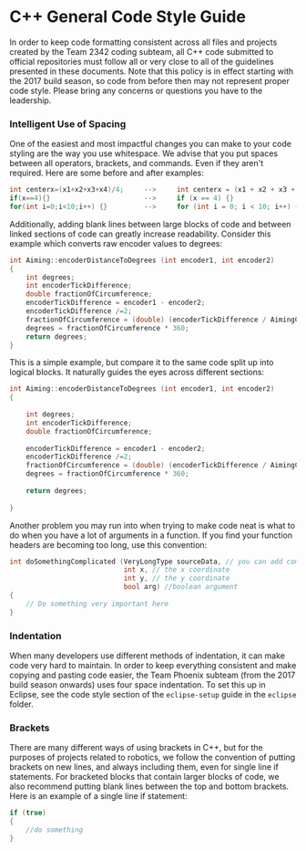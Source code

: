 # C++ General Code Style Guide

In order to keep code formatting consistent across all files and projects created by the Team 2342 coding subteam, all C++ code submitted to official repositories must follow all or very close to all of the guidelines presented in these documents. Note that this policy is in effect starting with the 2017 build season, so code from before then may not represent proper code style. Please bring any concerns or questions you have to the leadership.

### Intelligent Use of Spacing

One of the easiest and most impactful changes you can make to your code styling are the way you use whitespace. We advise that you put spaces between all operators, brackets, and commands. Even if they aren't required. Here are some before and after examples:

```C++
int centerx=(x1+x2+x3+x4)/4;     -->     int centerx = (x1 + x2 + x3 + x4) / 4;
if(x==4){}                       -->     if (x == 4) {}
for(int i=0;i<10;i++) {}         -->     for (int i = 0; i < 10; i++) {}
```

Additionally, adding blank lines between large blocks of code and between linked sections of code can greatly increase readability. Consider this example which converts raw encoder values to degrees:

```C++
int Aiming::encoderDistanceToDegrees (int encoder1, int encoder2)
{
    int degrees;
    int encoderTickDifference;
    double fractionOfCircumference;
    encoderTickDifference = encoder1 - encoder2;
    encoderTickDifference /=2;
    fractionOfCircumference = (double) (encoderTickDifference / AimingConstants::circumferenceOfRotation);
    degrees = fractionOfCircumference * 360;
    return degrees;
}
```

This is a simple example, but compare it to the same code split up into logical blocks. It naturally guides the eyes across different sections:

```C++
int Aiming::encoderDistanceToDegrees (int encoder1, int encoder2)
{
 
    int degrees;
    int encoderTickDifference;
    double fractionOfCircumference;
 
    encoderTickDifference = encoder1 - encoder2;
    encoderTickDifference /=2;
    fractionOfCircumference = (double) (encoderTickDifference / AimingConstants::circumferenceOfRotation);
    degrees = fractionOfCircumference * 360;
 
    return degrees;
    
}
```

Another problem you may run into when trying to make code neat is what to do when you have a lot of arguments in a function. If you find your function headers are becoming too long, use this convention:

```C++
int doSomethingComplicated (VeryLongType sourceData, // you can add comments here if needed
                            int x, // the x coordinate
                            int y, // the y coordinate
                            bool arg) //boolean argument
{
    // Do something very important here
}
```

### Indentation

When many developers use different methods of indentation, it can make code very hard to maintain. In order to keep everything consistent and make copying and pasting code easier, the Team Phoenix subteam (from the 2017 build season onwards) uses four space indentation. To set this up in Eclipse, see the code style section of the `eclipse-setup` guide in the `eclipse` folder.

### Brackets

There are many different ways of using brackets in C++, but for the purposes of projects related to robotics, we follow the convention of putting brackets on new lines, and always including them, even for single line if statements. For bracketed blocks that contain larger blocks of code, we also recommend putting blank lines between the top and bottom brackets. Here is an example of a single line if statement:

```C++
if (true)
{
    //do something
}
```
